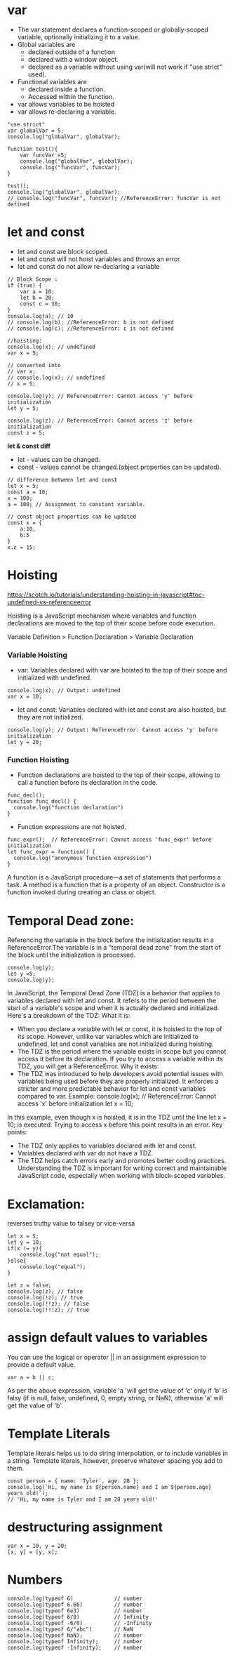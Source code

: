 # **var**
- The var statement declares a function-scoped or globally-scoped variable, optionally initializing it to a value.
- Global variables are 
	- declared outside of a function
	- declared with a window object.
	- declared as a variable without using var(will not work if "use strict" used).	
- Functional variables are
	- declared inside a function.
	- Accessed within the function.
- var allows variables to be hoisted
- var allows re-declaring a variable.

```
"use strict"
var globalVar = 5;
console.log("globalVar", globalVar);
    
function test(){
    var funcVar =5;
    console.log("globalVar", globalVar);
    console.log("funcVar", funcVar);
}

test();
console.log("globalVar", globalVar);
// console.log("funcVar", funcVar); //ReferenceError: funcVar is not defined
```

# **let and const**
- let and const are block scoped.
- let and const will not hoist variables and throws an error.
- let and const do not allow re-declaring a variable

```
// Block Scope :
if (true) {
    var a = 10;
    let b = 20;
    const c = 30;
}
console.log(a); // 10
// console.log(b); //ReferenceError: b is not defined
// console.log(c); //ReferenceError: c is not defined
```

```
//hoisting:
console.log(x); // undefined
var x = 5;

// converted into 
// var x;
// console.log(x); // undefined
// x = 5;

console.log(y); // ReferenceError: Cannot access 'y' before initialization
let y = 5;

console.log(z); // ReferenceError: Cannot access 'z' before initialization
const z = 5;

```
**let & const diff**
- let - values can be changed.
- const - values cannot be changed.(object properties can be updated).

```
// difference between let and const
let x = 5;
const a = 10;
x = 100;
a = 100; // Assignment to constant variable.
```
```
// const object properties can be updated
const x = {
    a:10,
    b:5
}
x.c = 15;
```

# **Hoisting**
https://scotch.io/tutorials/understanding-hoisting-in-javascript#toc-undefined-vs-referenceerror

Hoisting is a JavaScript mechanism where variables and function declarations are moved to the top of their scope before code execution.

Variable Definition > Function Declaration > Variable Declaration

### Variable Hoisting
 * var: Variables declared with var are hoisted to the top of their scope and initialized with undefined. 
```
console.log(x); // Output: undefined
var x = 10;
```

 * let and const: Variables declared with let and const are also hoisted, but they are not initialized.
```
console.log(y); // Output: ReferenceError: Cannot access 'y' before initialization
let y = 20;
```

### Function Hoisting
 * Function declarations are hoisted to the top of their scope, allowing to call a function before its declaration in the code.
```
func_decl();
function func_decl() {
  console.log("function declaration")
}
```

 * Function expressions are not hoisted.
```
func_expr();  // ReferenceError: Cannot access 'func_expr' before initialization
let func_expr = function() {
  console.log("anonymous function expression")
}
```

A function is a JavaScript procedure—a set of statements that performs a task.
A method is a function that is a property of an object. 
Constructor is a function invoked during creating an class or object.


# **Temporal Dead zone:**
Referencing the variable in the block before the initialization results in a ReferenceError.The variable is in a "temporal dead zone" from the start of the block until the initialization is processed.

```
console.log(y);
let y =5;
console.log(y);
```

In JavaScript, the Temporal Dead Zone (TDZ) is a behavior that applies to variables declared with let and const. It refers to the period between the start of a variable's scope and when it is actually declared and initialized.
Here's a breakdown of the TDZ:
What it is:
 * When you declare a variable with let or const, it is hoisted to the top of its scope. However, unlike var variables which are initialized to undefined, let and const variables are not initialized during hoisting.
 * The TDZ is the period where the variable exists in scope but you cannot access it before its declaration. If you try to access a variable within its TDZ, you will get a ReferenceError.
Why it exists:
 * The TDZ was introduced to help developers avoid potential issues with variables being used before they are properly initialized. It enforces a stricter and more predictable behavior for let and const variables compared to var.
Example:
console.log(x); // ReferenceError: Cannot access 'x' before initialization
let x = 10; 

In this example, even though x is hoisted, it is in the TDZ until the line let x = 10; is executed. Trying to access x before this point results in an error.
Key points:
 * The TDZ only applies to variables declared with let and const.
 * Variables declared with var do not have a TDZ.
 * The TDZ helps catch errors early and promotes better coding practices.
Understanding the TDZ is important for writing correct and maintainable JavaScript code, especially when working with block-scoped variables.


# Exclamation:
reverses truthy value to falsey or vice-versa
```
let x = 5;
let y = 10;
if(x != y){
    console.log("not equal");
}else{
    console.log("equal");
}

let z = false;
console.log(z); // false
console.log(!z); // true
console.log(!!z); // false 
console.log(!!!z); // true
```

# assign default values to variables

You can use the logical or operator || in an assignment expression to provide a default value.

```var a = b || c;```

As per the above expression, variable 'a 'will get the value of 'c' only if 'b' is falsy (if is null, false, undefined, 0, empty string, or NaN), otherwise 'a' will get the value of 'b'.

 # Template Literals
Template literals helps us to do string interpolation, or to include variables in a string.
Template literals, however, preserve whatever spacing you add to them.
```
const person = { name: 'Tyler', age: 28 };
console.log(`Hi, my name is ${person.name} and I am ${person.age} years old!`);
// 'Hi, my name is Tyler and I am 28 years old!'
```	
	
# destructuring assignment
```
var x = 10, y = 20;
[x, y] = [y, x];
```


# Numbers
```
console.log(typeof 6)             // number
console.log(typeof 6.66)          // number
console.log(typeof 6e3)           // number
console.log(typeof 6/0)           // Infinity
console.log(typeof -6/0)          // -Infinity
console.log(typeof 6/"abc")       // NaN 
console.log(typeof NaN);          // number
console.log(typeof Infinity);     // number
console.log(typeof -Infinity);    // number
```
